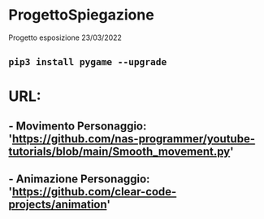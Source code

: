 # ProgettoSpiegazione
Progetto esposizione 23/03/2022
## `pip3 install pygame --upgrade`

# URL:
## - Movimento Personaggio: 'https://github.com/nas-programmer/youtube-tutorials/blob/main/Smooth_movement.py'
## - Animazione Personaggio: 'https://github.com/clear-code-projects/animation'
